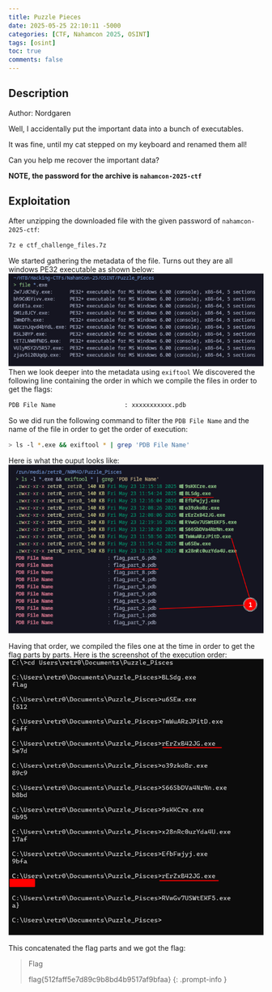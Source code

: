 ```yaml
---
title: Puzzle Pieces
date: 2025-05-25 22:10:11 -5000
categories: [CTF, Nahamcon 2025, OSINT]
tags: [osint]
toc: true
comments: false
---
```


## Description
Author: Nordgaren  
  
Well, I accidentally put the important data into a bunch of executables.  
  
It was fine, until my cat stepped on my keyboard and renamed them all!  
  
Can you help me recover the important data?

**NOTE, the password for the archive is `nahamcon-2025-ctf`**

## Exploitation

After unzipping the downloaded file with the given password of `nahamcon-2025-ctf`:
```bash
7z e ctf_challenge_files.7z
```
We started gathering the metadata of the file. Turns out they are all windows PE32 executable as shown below:
![metadata](Assets/Pictures/CTF/Nahamcon-2025/files-metadata.png)
Then we look deeper into the metadata using `exiftool`
We discovered the following line containing the order in which we compile the files in order to get the flags:
```bash
PDB File Name                   : xxxxxxxxxxx.pdb
```
So we did run the following command to filter the `PDB File Name` and the name of the file in order to get the order of execution:
```bash
> ls -l *.exe && exiftool * | grep 'PDB File Name'
```
Here is what the ouput looks like:
![execution-order](Assets/Pictures/CTF/Nahamcon-2025/filtering.png)

Having that order, we compiled the files one at the time in order to get the flag parts by parts.
Here is the screenshot of the execution order:
![execution-order](Assets/Pictures/CTF/Nahamcon-2025/flag-disclosed.png)

This concatenated the flag parts and we got the flag:

> Flag
>
> flag{512faff5e7d89c9b8bd4b9517af9bfaa}
{: .prompt-info }

